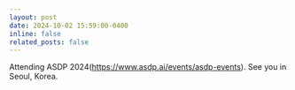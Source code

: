 ```yaml
---
layout: post
date: 2024-10-02 15:59:00-0400
inline: false
related_posts: false
---
```


Attending ASDP 2024(https://www.asdp.ai/events/asdp-events). See you in Seoul, Korea.